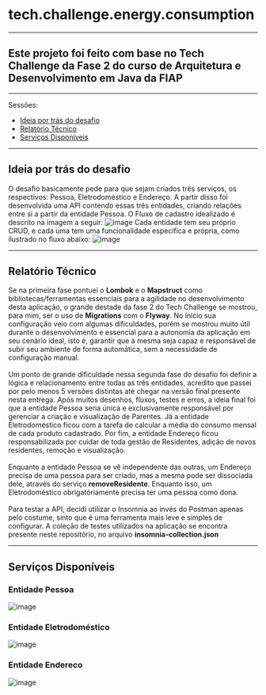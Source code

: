 # tech.challenge.energy.consumption

---
## Este projeto foi feito com base no Tech Challenge da Fase 2 do curso de Arquitetura e Desenvolvimento em Java da FIAP


---
Sessões:
- [Ideia por trás do desafio](#ideia-por-trás-do-desafio)
- [Relatório Técnico](#relatório-técnico)
- [Serviços Disponíveis](#serviços-disponíveis)


---
## Ideia por trás do desafio

O desafio basicamente pede para que sejam criados três serviços, os respectivos: Pessoa, Eletrodoméstico e Endereço.
A partir disso foi desenvolvida uma API contendo essas três entidades, criando relações entre si a partir da entidade Pessoa.
O Fluxo de cadastro idealizado é descrito na imagem a seguir:
![image](https://github.com/henriquemt13/tech.challenge.energy.consumption.api/assets/47531611/5a2de5e6-0080-45c0-af41-e52fe5047ff8)
Cada entidade tem seu próprio CRUD, e cada uma tem uma funcionalidade específica e própria, como ilustrado no fluxo abaixo:
![image](https://github.com/henriquemt13/tech.challenge.energy.consumption.api/assets/47531611/c3fa2140-178c-41f1-abda-e685cd43732d)




---
## Relatório Técnico

Se na primeira fase pontuei o **Lombok** e o **Mapstruct** como bibliotecas/ferramentas essenciais para a agilidade no desenvolvimento desta aplicação, o grande destade da fase 2 do Tech Challenge se mostrou, para mim, ser o uso de **Migrations** com o **Flyway**.
No ínicio sua configuração veio com algumas difículdades, porém se mostrou muito útil durante o desenvolvimento e essencial para a autonomia da aplicação em seu cenário ideal, isto é, garantir que a mesma seja capaz e responsável de subir seu ambiente de
forma automática, sem a necessidade de configuração manual.
<br>
<br>
Um ponto de grande dificuldade nessa segunda fase do desafio foi definir a lógica e relacionamento entre todas as três entidades, acredito que passei por pelo menos 5 versões distintas até chegar na versão final presente nesta entrega. Após muitos desenhos, fluxos,
testes e erros, a ideia final foi que a entidade Pessoa seria única e exclusivamente responsável por gerenciar a criação e visualização de Parentes. Já a entidade Eletrodoméstico ficou com a tarefa de calcular a média do consumo mensal de cada produto cadastrado.
Por fim, a entidade Endereço ficou responsabilizada por cuidar de toda gestão de Residentes, adição de novos residentes, remoção e visualização.
<br>
<br>
Enquanto a entidade Pessoa se vê independente das outras, um Endereço precisa de uma pessoa para ser criado, mas a mesma pode ser dissociada dele, através do serviço **removeResidente**. Enquanto isso, um Eletrodoméstico obrigatóriamente precisa ter uma 
pessoa como dona.
<br>
<br>
Para testar a API, decidi utilizar o Insomnia ao invés do Postman apenas pelo costume, sinto que é uma ferramenta mais leve e simples de configurar. A coleção de testes utilizados na aplicação se encontra presente neste repositório, no arquivo **insomnia-collection.json**


---
## Serviços Disponíveis

### Entidade Pessoa

![image](https://github.com/henriquemt13/tech.challenge.energy.consumption.api/assets/47531611/053f33e7-3ed2-4d9f-a280-fd1b07983665)


### Entidade Eletrodoméstico
![image](https://github.com/henriquemt13/tech.challenge.energy.consumption.api/assets/47531611/417ba18e-28d2-42ed-b3a3-64722a146225)


### Entidade Endereco
![image](https://github.com/henriquemt13/tech.challenge.energy.consumption.api/assets/47531611/7c12a77c-0f5f-42f4-a641-104bc36d255e)



